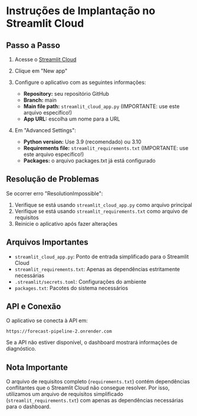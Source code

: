 # Instruções de Implantação no Streamlit Cloud

## Passo a Passo

1. Acesse o [Streamlit Cloud](https://streamlit.io/cloud)
2. Clique em "New app"
3. Configure o aplicativo com as seguintes informações:
   - **Repository:** seu repositório GitHub
   - **Branch:** main
   - **Main file path:** `streamlit_cloud_app.py` (IMPORTANTE: use este arquivo específico!)
   - **App URL:** escolha um nome para a URL
   
4. Em "Advanced Settings":
   - **Python version:** Use 3.9 (recomendado) ou 3.10
   - **Requirements file:** `streamlit_requirements.txt` (IMPORTANTE: use este arquivo específico!)
   - **Packages:** o arquivo packages.txt já está configurado

## Resolução de Problemas

Se ocorrer erro "ResolutionImpossible":

1. Verifique se está usando `streamlit_cloud_app.py` como arquivo principal
2. Verifique se está usando `streamlit_requirements.txt` como arquivo de requisitos
3. Reinicie o aplicativo após fazer alterações

## Arquivos Importantes

- `streamlit_cloud_app.py`: Ponto de entrada simplificado para o Streamlit Cloud
- `streamlit_requirements.txt`: Apenas as dependências estritamente necessárias
- `.streamlit/secrets.toml`: Configurações do ambiente
- `packages.txt`: Pacotes do sistema necessários

## API e Conexão

O aplicativo se conecta à API em:
```
https://forecast-pipeline-2.onrender.com
```

Se a API não estiver disponível, o dashboard mostrará informações de diagnóstico.

## Nota Importante

O arquivo de requisitos completo (`requirements.txt`) contém dependências conflitantes que o Streamlit Cloud não consegue resolver. Por isso, utilizamos um arquivo de requisitos simplificado (`streamlit_requirements.txt`) com apenas as dependências necessárias para o dashboard. 